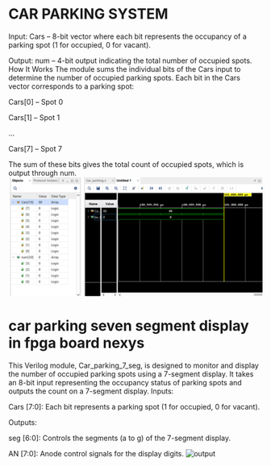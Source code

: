 # CAR PARKING SYSTEM
Input: Cars – 8-bit vector where each bit represents the occupancy of a parking spot (1 for occupied, 0 for vacant).​

Output: num – 4-bit output indicating the total number of occupied spots.
How It Works
The module sums the individual bits of the Cars input to determine the number of occupied parking spots. Each bit in the Cars vector corresponds to a parking spot:​

Cars[0] – Spot 0​

Cars[1] – Spot 1​

...​

Cars[7] – Spot 7​

The sum of these bits gives the total count of occupied spots, which is output through num.
![OUTPUT IN XILINX VIVADO](https://github.com/HAFSAYUSUF/verilog_projects/blob/main/Screenshot%202025-04-11%20072841.png?raw=true)
# car parking seven segment display in fpga board nexys
This Verilog module, Car_parking_7_seg, is designed to monitor and display the number of occupied parking spots using a 7-segment display. It takes an 8-bit input representing the occupancy status of parking spots and outputs the count on a 7-segment display.
Inputs:

Cars [7:0]: Each bit represents a parking spot (1 for occupied, 0 for vacant).​

Outputs:

seg [6:0]: Controls the segments (a to g) of the 7-segment display.​

AN [7:0]: Anode control signals for the display digits.
![output]("https://github.com/HAFSAYUSUF/verilog_projects/blob/main/Screenshot%202025-04-11%20075127.png?raw=true")
